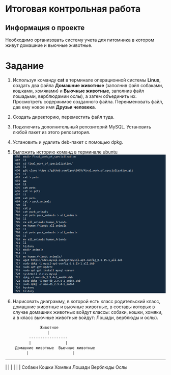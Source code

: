 # Итоговая контрольная работа

## Информация о проекте
Необходимо организовать систему учета для питомника в котором живут
домашние и вьючные животные.

# Задание
1. Используя команду __cat__ в терминале операционной системы __Linux__, создать два файла __Домашние животные__ (заполнив файл собаками, кошками, хомяками) и __Вьючные животные__, заполнив файл лошадьми, верблюдамии ослы), а затем объединить их. Просмотреть содержимое созданного файла. Переименовать файл, дав ему новое имя __Друзья человека__. 
2. Создать директорию, переместить файл туда.
3. Подключить дополнительный репозиторий MySQL. Установить любой пакет из этого репозитория.
4. Установить и удалить deb-пакет с помощью dpkg.
5. Выложить историю команд в терминале ubuntu
    ![screenshot](https://github.com/Ignat1095/Final_work_of_specialization/blob/main/images/%D0%BF%D0%B5%D1%80%D0%B2%D0%B0%D1%8F%20%D1%87%D0%B0%D1%81%D1%82%D1%8C.PNG)
6. Нарисовать диаграмму, в которой есть класс родительский класс, домашние
животные и вьючные животные, в составы которых в случае домашних
животных войдут классы: собаки, кошки, хомяки, а в класс вьючные животные
войдут: Лошади, верблюды и ослы).

    ```
                Животное
                   |
           -----------------
           |               |
     Домашние животные  Вьючные животные
          |                   |
  ----------------    -----------------
  |       |      |    |       |       |
Собаки  Кошки  Хомяки Лошади Верблюды Ослы
```
